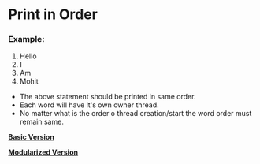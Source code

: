 # Print in Order

### Example: 
1. Hello
1. I 
1. Am
1. Mohit

- The above statement should be printed in same order.
- Each word will have it's own owner thread.
- No matter what is the order o thread creation/start the word order must remain same.


**[Basic Version]()**

**[Modularized Version]()**